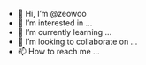 - 👋 Hi, I’m @zeowoo
- 👀 I’m interested in ...
- 🌱 I’m currently learning ...
- 💞️ I’m looking to collaborate on ...
- 📫 How to reach me ...

<!---
zeowoo/zeowoo is a ✨ special ✨ repository because its `README.md` (this file) appears on your GitHub profile.
You can click the Preview link to take a look at your changes.
--->
